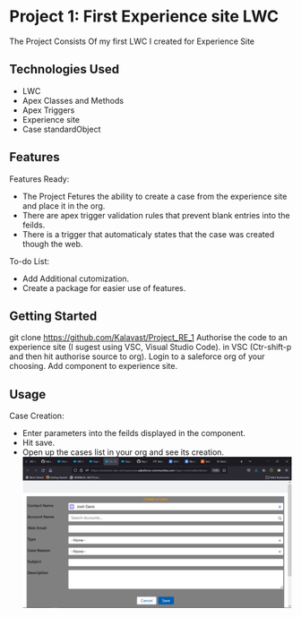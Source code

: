 # Project 1: First Experience site LWC

The Project Consists Of my first LWC I created for Experience Site

## Technologies Used

- LWC
- Apex Classes and Methods
- Apex Triggers
- Experience site
- Case standardObject


## Features

Features Ready:
  - The Project Fetures the ability to create a case from the experience site and place it in the org. 
  - There are apex trigger validation rules that prevent blank entries into the feilds.
  - There is a trigger that automaticaly states that the case was created though the web.


To-do List:
  - Add Additional cutomization. 
  - Create a package for easier use of features.

## Getting Started

git clone https://github.com/Kalavast/Project_RE_1
Authorise the code to an experience site (I sugest using VSC, Visual Studio Code).
in VSC (Ctr-shift-p and then hit authorise source to org).
Login to a saleforce org of your choosing.
Add component to experience site.


## Usage
Case Creation:
- Enter parameters into the feilds displayed in the component.
- Hit save.
- Open up the cases list in your org and see its creation.
![image](Example.png)


